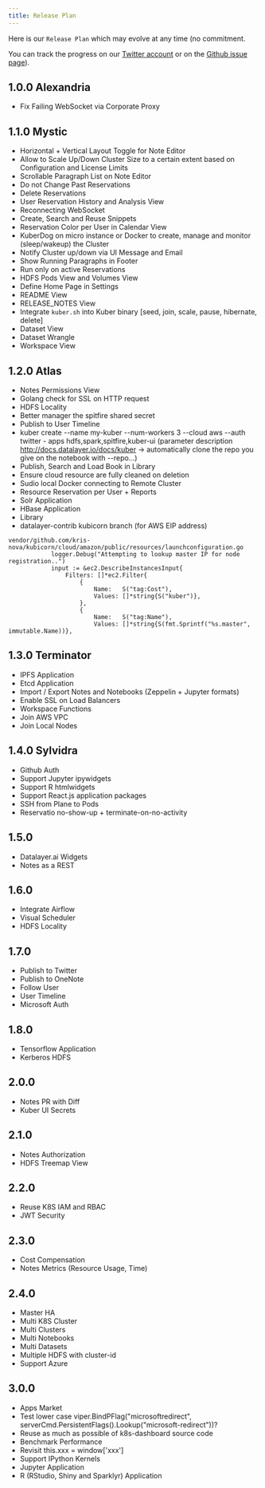 ```yaml
---
title: Release Plan
---
```


Here is our `Release Plan` which may evolve at any time (no commitment.

You can track the progress on our [Twitter account](https://twitter.com/datalayerio) or on the [Github issue page](https://github.com/datalayer/datalayer/issues)).

## 1.0.0 Alexandria

+ Fix Failing WebSocket via Corporate Proxy

## 1.1.0 Mystic

+ Horizontal + Vertical Layout Toggle for Note Editor
+ Allow to Scale Up/Down Cluster Size to a certain extent based on Configuration and License Limits
+ Scrollable Paragraph List on Note Editor
+ Do not Change Past Reservations
+ Delete Reservations
+ User Reservation History and Analysis View
+ Reconnecting WebSocket
+ Create, Search and Reuse Snippets
+ Reservation Color per User in Calendar View
+ KuberDog on micro instance or Docker to create, manage and monitor (sleep/wakeup) the Cluster
+ Notify Cluster up/down via UI Message and Email
+ Show Running Paragraphs in Footer
+ Run only on active Reservations
+ HDFS Pods View and Volumes View
+ Define Home Page in Settings
+ README View
+ RELEASE_NOTES View
+ Integrate `kuber.sh` into Kuber binary [seed, join, scale, pause, hibernate, delete]
+ Dataset View
+ Dataset Wrangle
+ Workspace View

## 1.2.0 Atlas

+ Notes Permissions View
+ Golang check for SSL on HTTP request
+ HDFS Locality
+ Better manager the spitfire shared secret
+ Publish to User Timeline
+ kuber create --name my-kuber --num-workers 3 --cloud aws --auth twitter - apps hdfs,spark,spitfire,kuber-ui (parameter description http://docs.datalayer.io/docs/kuber -> automatically clone the repo you give on the notebook with --repo...)
+ Publish, Search and Load Book in Library
+ Ensure cloud resource are fully cleaned on deletion
+ Sudio local Docker connecting to Remote Cluster
+ Resource Reservation per User + Reports
+ Solr Application
+ HBase Application
+ Library
+ datalayer-contrib kubicorn branch (for AWS EIP address)

```
vendor/github.com/kris-nova/kubicorn/cloud/amazon/public/resources/launchconfiguration.go 			
            logger.Debug("Attempting to lookup master IP for node registration..")
 			input := &ec2.DescribeInstancesInput{
 				Filters: []*ec2.Filter{
					{
						Name:   S("tag:Cost"),
						Values: []*string{S("kuber")},
					},
 					{
 						Name:   S("tag:Name"),
 						Values: []*string{S(fmt.Sprintf("%s.master", immutable.Name))},
```

## 1.3.0 Terminator

+ IPFS Application
+ Etcd Application
+ Import / Export Notes and Notebooks (Zeppelin + Jupyter formats)
+ Enable SSL on Load Balancers
+ Workspace Functions
+ Join AWS VPC
+ Join Local Nodes

## 1.4.0 Sylvidra

+ Github Auth
+ Support Jupyter ipywidgets
+ Support R htmlwidgets
+ Support React.js application packages
+ SSH from Plane to Pods
+ Reservatio no-show-up + terminate-on-no-activity

## 1.5.0

+ Datalayer.ai Widgets
+ Notes as a REST

## 1.6.0

+ Integrate Airflow
+ Visual Scheduler
+ HDFS Locality

## 1.7.0

+ Publish to Twitter
+ Publish to OneNote
+ Follow User
+ User Timeline
+ Microsoft Auth

## 1.8.0

+ Tensorflow Application
+ Kerberos HDFS

## 2.0.0

+ Notes PR with Diff
+ Kuber UI Secrets

## 2.1.0

+ Notes Authorization
+ HDFS Treemap View

## 2.2.0

+ Reuse K8S IAM and RBAC
+ JWT Security

## 2.3.0

+ Cost Compensation
+ Notes Metrics (Resource Usage, Time)

## 2.4.0

+ Master HA
+ Multi K8S Cluster
+ Multi Clusters
+ Multi Notebooks
+ Multi Datasets
+ Multiple HDFS with cluster-id
+ Support Azure

## 3.0.0

+ Apps Market
+ Test lower case viper.BindPFlag("microsoftredirect", serverCmd.PersistentFlags().Lookup("microsoft-redirect"))? 
+ Reuse as much as possible of k8s-dashboard source code
+ Benchmark Performance
+ Revisit this.xxx = window['xxx']
+ Support IPython Kernels
+ Jupyter Application
+ R (RStudio, Shiny and Sparklyr) Application
